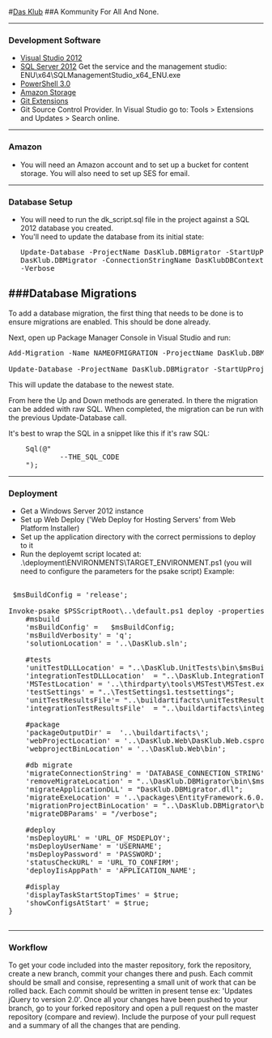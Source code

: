 #[Das Klub](http://dasklub.com)
##A Kommunity For All And None.

---
### Development Software

- [Visual Studio 2012](http://www.microsoft.com/visualstudio/eng/downloads)
- [SQL Server 2012](http://www.microsoft.com/en-ca/download/details.aspx?id=29062) Get the service and the management studio: ENU\x64\SQLManagementStudio_x64_ENU.exe 
- [PowerShell 3.0](http://www.microsoft.com/web/downloads/platform.aspx)
- [Amazon Storage](http://www.cloudberrylab.com/)
- [Git Extensions](http://sourceforge.net/projects/gitextensions/)
- Git Source Control Provider. In Visual Studio go to: Tools > Extensions and Updates > Search online.

---
### Amazon
- You will need an Amazon account and to set up a bucket for content storage. You will also need to set up SES for email.

---
### Database Setup

- You will need to run the dk_script.sql file in the project against a SQL 2012 database you created.
- You'll need to update the database from its initial state: <Pre> Update-Database -ProjectName DasKlub.DBMigrator -StartUpProjectName DasKlub.DBMigrator -ConnectionStringName DasKlubDBContext -Verbose</pre>


###Database Migrations
---

To add a database migration, the first thing that needs to be done is to ensure migrations are enabled. This should be done already. 

Next, open up Package Manager Console in Visual Studio and run: 

<pre>
Add-Migration -Name NAMEOFMIGRATION -ProjectName DasKlub.DBMigrator -StartUpProjectName DasKlub.DBMigrator -ConnectionStringName DasKlubDBContext

Update-Database -ProjectName DasKlub.DBMigrator -StartUpProjectName DasKlub.DBMigrator -ConnectionStringName DasKlubDBContext -Verbose
</pre>
 
This will update the database to the newest state. 

From here the Up and Down methods are generated. In there the migration can be added with raw SQL. When completed, the migration can be run with the previous Update-Database call.

It's best to wrap the SQL in a snippet like this if it's raw SQL:
<pre>
    Sql(@"                        
            --THE_SQL_CODE
    ");
</pre>


---
### Deployment

- Get a Windows Server 2012 instance
- Set up Web Deploy ('Web Deploy for Hosting Servers' from Web Platform Installer)
- Set up the application directory with the correct permissions to deploy to it
- Run the deployemt script located at: .\deployment\ENVIRONMENTS\TARGET_ENVIRONMENT.ps1 (you will need to configure the parameters for the psake script) Example:

<pre>

 $msBuildConfig = 'release';

Invoke-psake $PSScriptRoot\..\default.ps1 deploy -properties @{
    #msbuild
    'msBuildConfig' =   $msBuildConfig;
    'msBuildVerbosity' = 'q';
    'solutionLocation' = '..\DasKlub.sln';

    #tests
    'unitTestDLLLocation' = "..\DasKlub.UnitTests\bin\$msBuildConfig\DasKlub.UnitTests.dll";
    'integrationTestDLLLocation'  = "..\DasKlub.IntegrationTests\bin\$msBuildConfig\DasKlub.IntegrationTests.dll";
    'MSTestLocation' = '..\thirdparty\tools\MSTest\MSTest.exe';
    'testSettings' = "..\TestSettings1.testsettings";
    'unitTestResultsFile'= "..\buildartifacts\unitTestResults.trx";
    'integrationTestResultsFile'  = "..\buildartifacts\integrationTestResults.trx";

    #package
    'packageOutputDir' =  '..\buildartifacts\';
    'webProjectLocation' = '..\DasKlub.Web\DasKlub.Web.csproj';
    'webprojectBinLocation' = '..\DasKlub.Web\bin';

    #db migrate
    'migrateConnectionString' = 'DATABASE_CONNECTION_STRING';
    'removeMigrateLocation' = "..\DasKlub.DBMigrator\bin\$msBuildConfig\Migrate.exe";
    'migrateApplicationDLL' = "DasKlub.DBMigrator.dll";
    'migrateExeLocation' = '..\packages\EntityFramework.6.0.0-rc1\tools\Migrate.exe'; #or whatever is more current
    'migrationProjectBinLocation' = "..\DasKlub.DBMigrator\bin\$msBuildConfig";
    'migrateDBParams' = "/verbose";

    #deploy
    'msDeployURL' = 'URL_OF_MSDEPLOY';
    'msDeployUserName' = 'USERNAME';
    'msDeployPassword' = 'PASSWORD';
    'statusCheckURL' = 'URL_TO_CONFIRM';
    'deployIisAppPath' = 'APPLICATION_NAME';

    #display
    'displayTaskStartStopTimes' = $true;
    'showConfigsAtStart' = $true;
}

</pre>



---
### Workflow

To get your code included into the master repository, fork the repository, create a new branch, commit your changes there and push.
Each commit should be small and consise, representing a small unit of work that can be rolled back.
Each commit should be written in present tense ex: 'Updates jQuery to version 2.0'.
Once all your changes have been pushed to your branch, go to your forked repository and open a pull request on the master repository (compare and review).
Include the purpose of your pull request and a summary of all the changes that are pending.
